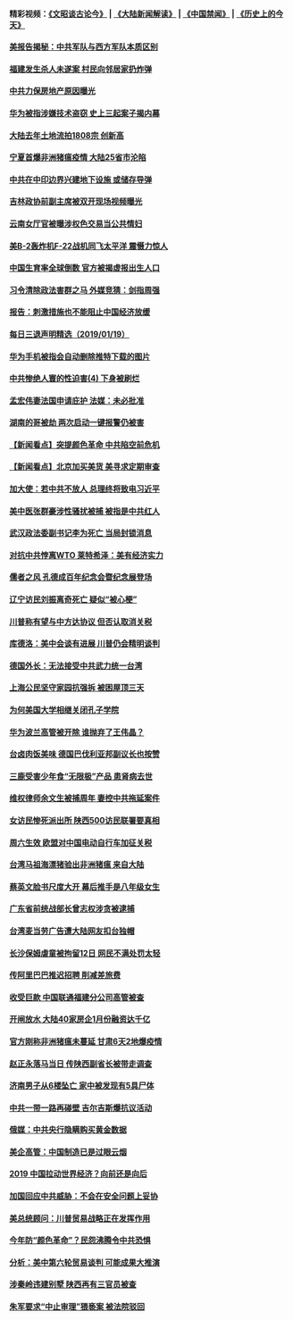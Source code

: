 #### 精彩视频：[《文昭谈古论今》](https://github.com/gfw-breaker/wenzhao/blob/master/README.md?t=01201230) | [《大陆新闻解读》](https://github.com/gfw-breaker/ntdtv-comedy/blob/master/README.md?t=01201230) | [《中国禁闻》](https://github.com/gfw-breaker/ntdtv-news/blob/master/README.md?t=01201230) | [《历史上的今天》](https://github.com/gfw-breaker/today-in-history/blob/master/README.md?t=01201230) 

#### [美报告揭秘：中共军队与西方军队本质区别](../pages/nsc413/n10988007.md?t=01201230) 

#### [福建发生杀人未遂案 村民向邻居家扔炸弹](../pages/nsc413/n10989153.md?t=01201230) 

#### [中共力保房地产原因曝光](../pages/nsc413/n10989270.md?t=01201230) 


#### [华为被指涉嫌技术盗窃 史上三起案子揭内幕](../pages/nsc413/n10988544.md?t=01201230) 

#### [大陆去年土地流拍1808宗 创新高](../pages/nsc413/n10988489.md?t=01201230) 

#### [宁夏首爆非洲猪瘟疫情 大陆25省市沦陷](../pages/nsc413/n10988817.md?t=01201230) 

#### [中共在中印边界兴建地下设施 或储存导弹](../pages/nsc413/n10988979.md?t=01201230) 

#### [吉林政协前副主席被双开现场视频曝光](../pages/nsc413/n10988393.md?t=01201230) 

#### [云南女厅官被曝涉权色交易当公共情妇](../pages/nsc413/n10988570.md?t=01201230) 

#### [美B-2轰炸机F-22战机同飞太平洋 震慑力惊人](../pages/nsc413/n10988582.md?t=01201230) 

#### [中国生育率全球倒数 官方被揭虚报出生人口](../pages/nsc413/n10988450.md?t=01201230) 

#### [习令清除政法害群之马 外媒竞猜：剑指周强](../pages/nsc413/n10988345.md?t=01201230) 

#### [报告：刺激措施也不能阻止中国经济放缓](../pages/nsc413/n10988325.md?t=01201230) 

#### [每日三退声明精选（2019/01/19）](../pages/nsc413/n10988486.md?t=01201230) 

#### [华为手机被指会自动删除推特下载的图片](../pages/nsc413/n10988180.md?t=01201230) 

#### [中共惨绝人寰的性迫害(4) 下身被刷烂](../pages/nsc413/n10926921.md?t=01201230) 

#### [孟宏伟妻法国申请庇护 法媒：未必批准](../pages/nsc413/n10988093.md?t=01201230) 

#### [湖南的哥被劫 两次启动一键报警仍被害](../pages/nsc413/n10988097.md?t=01201230) 

#### [【新闻看点】突提颜色革命 中共陷空前危机](../pages/nsc413/n10988026.md?t=01201230) 

#### [【新闻看点】北京加买美货 美寻求定期审查](../pages/nsc413/n10987864.md?t=01201230) 

#### [加大使：若中共不放人 总理终将致电习近平](../pages/nsc413/n10988091.md?t=01201230) 

#### [美中医张群豪涉性骚扰被捕 被指是中共红人](../pages/nsc413/n10986768.md?t=01201230) 

#### [武汉政法委副书记李为死亡 当局封锁消息](../pages/nsc413/n10985694.md?t=01201230) 

#### [对抗中共悖离WTO 莱特希泽：美有经济实力](../pages/nsc413/n10988015.md?t=01201230) 

#### [儒者之风 孔德成百年纪念会暨纪念展登场](../pages/nsc413/n10987851.md?t=01201230) 

#### [辽宁访民刘振离奇死亡 疑似“被心梗”](../pages/nsc413/n10987870.md?t=01201230) 

#### [川普称有望与中方达协议 但否认取消关税](../pages/nsc413/n10987938.md?t=01201230) 

#### [库德洛：美中会谈有进展 川普仍会精明谈判](../pages/nsc413/n10987906.md?t=01201230) 

#### [德国外长：无法接受中共武力统一台湾](../pages/nsc413/n10987755.md?t=01201230) 

#### [上海公民坚守家园抗强拆 被困屋顶三天](../pages/nsc413/n10987225.md?t=01201230) 

#### [为何美国大学相继关闭孔子学院](../pages/nsc413/n10987695.md?t=01201230) 

#### [华为波兰高管被开除 谁抛弃了王伟晶？](../pages/nsc413/n10987713.md?t=01201230) 

#### [台卤肉饭美味 德国巴伐利亚邦副议长也按赞](../pages/nsc413/n10987717.md?t=01201230) 

#### [三鹿受害少年食“无限极”产品 患肾病去世](../pages/nsc413/n10987194.md?t=01201230) 

#### [维权律师余文生被捕周年 妻控中共拖延案件](../pages/nsc413/n10987707.md?t=01201230) 

#### [女访民惨死派出所 陕西500访民联署要真相](../pages/nsc413/n10986605.md?t=01201230) 


#### [周六生效 欧盟对中国电动自行车加征关税](../pages/nsc413/n10987637.md?t=01201230) 

#### [台湾马祖海漂猪验出非洲猪瘟 来自大陆](../pages/nsc413/n10987492.md?t=01201230) 

#### [蔡英文脸书尺度大开 幕后推手是八年级女生](../pages/nsc413/n10987630.md?t=01201230) 

#### [广东省前统战部长曾志权涉贪被逮捕](../pages/nsc413/n10987256.md?t=01201230) 

#### [台湾麦当劳广告遭大陆网友扣台独帽](../pages/nsc413/n10986999.md?t=01201230) 

#### [长沙保姆虐童被拘留12日 网民不满处罚太轻](../pages/nsc413/n10986979.md?t=01201230) 

#### [传阿里巴巴推迟招聘 削减差旅费](../pages/nsc413/n10986825.md?t=01201230) 

#### [收受巨款 中国联通福建分公司高管被查](../pages/nsc413/n10986977.md?t=01201230) 

#### [开闸放水 大陆40家房企1月份融资达千亿](../pages/nsc413/n10986591.md?t=01201230) 

#### [官方刚称非洲猪瘟未蔓延 甘肃6天2地爆疫情](../pages/nsc413/n10986461.md?t=01201230) 

#### [赵正永落马当日 传陕西副省长被带走调查](../pages/nsc413/n10986726.md?t=01201230) 

#### [济南男子从6楼坠亡 家中被发现有5具尸体](../pages/nsc413/n10986720.md?t=01201230) 

#### [中共一带一路再碰壁 吉尔吉斯爆抗议活动](../pages/nsc413/n10986292.md?t=01201230) 

#### [俄媒：中共央行隐瞒购买黄金数据](../pages/nsc413/n10986524.md?t=01201230) 

#### [美企高管：中国制造已是过眼云烟](../pages/nsc413/n10986529.md?t=01201230) 

#### [2019 中国拉动世界经济？向前还是向后](../pages/nsc413/n10984514.md?t=01201230) 

#### [加国回应中共威胁：不会在安全问题上妥协](../pages/nsc413/n10986394.md?t=01201230) 

#### [美总统顾问：川普贸易战略正在发挥作用](../pages/nsc413/n10986320.md?t=01201230) 

#### [今年防“颜色革命”？民怨沸腾令中共恐惧](../pages/nsc413/n10986275.md?t=01201230) 

#### [分析：美中第六轮贸易谈判 可能成果大推演](../pages/nsc413/n10986382.md?t=01201230) 

#### [涉秦岭违建别墅 陕西再有三官员被查](../pages/nsc413/n10986418.md?t=01201230) 

#### [朱军要求“中止审理”猥亵案 被法院驳回](../pages/nsc413/n10986325.md?t=01201230) 

